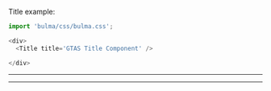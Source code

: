 Title example:

```js
import 'bulma/css/bulma.css';

<div>
  <Title title='GTAS Title Component' />

</div>
```


 - - -
 - - -